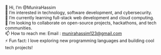 👋 Hi, I’m @MuniraHassim  
👀 I’m interested in technology, software development, and cybersecurity.  
🌱 I’m currently learning full-stack web development and cloud computing.  
🤝 I’m looking to collaborate on open-source projects, hackathons, and tech communities.  
📫 How to reach me: Email : munirahassim123@gmail.com   
⚡ Fun fact: I love exploring new programming languages and building cool tech projects! 

<!---
MuniraHassim/MuniraHassim is a ✨ special ✨ repository because its `README.md` (this file) appears on your GitHub profile.
You can click the Preview link to take a look at your changes.
--->
